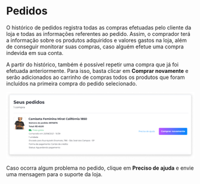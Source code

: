 # Pedidos
O histórico de pedidos registra todas as compras efetuadas pelo cliente da loja e todas as informações referentes ao pedido. Assim, o comprador terá a informação sobre os produtos adquiridos e valores gastos na loja, além de conseguir monitorar suas compras, caso alguém efetue uma compra indevida em sua conta.

A partir do histórico, também é possível repetir uma compra que já foi efetuada anteriormente. Para isso, basta clicar em **Comprar novamente** e serão adicionados ao carrinho de compras todos os produtos que foram incluídos na primeira compra do pedido selecionado.

![image](../img/profile/profile_orders.png)

Caso ocorra algum problema no pedido, clique em **Preciso de ajuda** e envie uma mensagem para o suporte da loja.